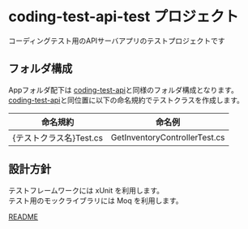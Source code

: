 # coding-test-api-test プロジェクト

コーディングテスト用のAPIサーバアプリのテストプロジェクトです

## フォルダ構成

Appフォルダ配下は [coding-test-api](Design-coding-test-api.md)と同様のフォルダ構成となります。
[coding-test-api](Design-coding-test-api.md)と同位置に以下の命名規約でテストクラスを作成します。

| 命名規約                | 命名例                        |
| ----------------------- | ----------------------------- |
| {テストクラス名}Test.cs | GetInventoryControllerTest.cs |

## 設計方針

テストフレームワークには xUnit を利用します。  
テスト用のモックライブラリには Moq を利用します。

[README](README.md)
